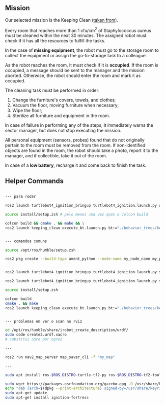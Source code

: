 ## Mission

Our selected mission is the Keeping Clean ([taken from](https://github.com/Askarpour/RoboMAX/blob/main/Exemplars.csv)).

Every room that reaches more than 1 cfu/cm$^2$ of Staphylococcus aureus must be cleaned within the next 30 minutes. The assigned robot must check if it has all the resources to fulfill the tasks.

In the case of **missing equipment**, the robot must go to the storage room to collect the equipment or assign the go-to-storage task to a colleague.

As the robot reaches the room, it must check if it is **occupied**. If the room is occupied, a message should be sent to the manager and the mission aborted. Otherwise, the robot should enter the room and mark it as occupied.

The cleaning task must be performed in order:
1. Change the furniture's covers, towels, and clothes;
2. Vacuum the floor, moving furniture when necessary;
3. Wipe the floor;
4. Sterilize all furniture and equipment in the room.

In case of failure in performing any of the steps, it immediately warns the sector manager, but does not stop executing the mission.

All personal equipment (sensors, probes) found that do not originally pertain to the room must be removed from the room. If non-identified objects are found in the room, the robot should take a photo, report it to the manager, and if collectible, take it out of the room.

In case of a **low battery**, recharge it and come back to finish the task.

## Helper Commands

```bash

--- para rodar

ros2 launch turtlebot4_ignition_bringup turtlebot4_ignition.launch.py slam:=true nav2:=true

source install/setup.zsh # pelo menos uma vez após o colcon build

colcon build && cmake . && make && \
ros2 launch keeping_clean execute_bt.launch.py bt:="./behavior_trees/keeping_clean.xml"


--- comandos comuns

source /opt/ros/humble/setup.zsh

ros2 pkg create --build-type ament_python --node-name my_node_name my_package_name


ros2 launch turtlebot4_ignition_bringup turtlebot4_ignition.launch.py slam:=true rviz:=true nav2:=true

ros2 launch turtlebot4_ignition_bringup turtlebot4_ignition.launch.py slam:=true nav2:=true

source install/setup.zsh

colcon build
cmake . && make
ros2 launch keeping_clean execute_bt.launch.py bt:="./behavior_trees/keeping_clean.xml"


--- problemas em ver o scan no rviz

cd /opt/ros/humble/share/irobot_create_description/urdf/
sudo code create3.urdf.xacro
# substitui ogre por ogre2

---

ros2 run nav2_map_server map_saver_cli -f "my_map"

---

sudo apt install ros-$ROS_DISTRO-turtle-tf2-py ros-$ROS_DISTRO-tf2-tools ros-$ROS_DISTRO-tf-transformations

sudo wget https://packages.osrfoundation.org/gazebo.gpg -O /usr/share/keyrings/pkgs-osrf-archive-keyring.gpg
echo "deb [arch=$(dpkg --print-architecture) signed-by=/usr/share/keyrings/pkgs-osrf-archive-keyring.gpg] http://packages.osrfoundation.org/gazebo/ubuntu-stable $(lsb_release -cs) main" | sudo tee /etc/apt/sources.list.d/gazebo-stable.list > /dev/null
sudo apt-get update
sudo apt-get install ignition-fortress

```
